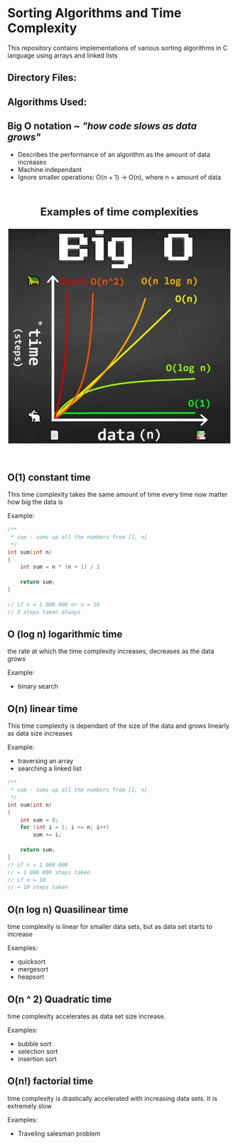 # Sorting Algorithms and Time Complexity

This repository contains implementations of various sorting algorithms in C language using arrays and linked lists

## Directory Files:

## Algorithms Used:

## Big O notation ~ *"how code slows as data grows"*

* Describes the performance of an algorithm as the amount of data increases
* Machine independant
* Ignore smaller operations: O(n + 1) -> O(n), where n = amount of data

<br>

<p align="center" style="font-weight: bold; font-size: 24px">Examples of time complexities</p>

<p align="center"><img src="img-resources/chart.jpg" width=500></p>

<br>

## O(1) constant time

This time complexity takes the same amount of time every time now matter how big the data is

Example:

```C
/**
 * sum - sums up all the numbers from [1, n]
 */
int sum(int n)
{
    int sum = n * (n + 1) / 2

    return sum;
}

// if n = 1 000 000 or n = 10
// 3 steps taken always
```

## O (log n) logarithmic time

the rate at which the time complexity increases, decreases as the data grows

Example:

* binary search

## O(n) linear time

This time complexity is dependant of the size of the data and grows linearly as data size increases

Example:

* traversing an array
* searching a linked list

```C
/**
 * sum - sums up all the numbers from [1, n]
 */
int sum(int n)
{
    int sum = 0;
    for (int i = 1; i <= n; i++)
        sum += i;

    return sum;
}
// if n = 1 000 000
// ≈ 1 000 000 steps taken
// if n = 10
// ≈ 10 steps taken
```

## O(n log n) Quasilinear time

time complexity is linear for smaller data sets, but as data set starts to increase

Examples:

* quicksort
* mergesort
* heapsort

## O(n ^ 2) Quadratic time

time complexity accelerates as data set size increase.

Examples:

* bubble sort
* selection sort
* insertion sort

## O(n!) factorial time

time complexity is drastically accelerated with increasing data sets. It is extremely slow

Examples:

* Traveling salesman problem
